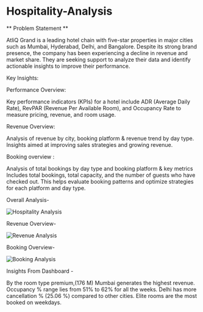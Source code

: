 # Hospitality-Analysis

** Problem Statement **
 
 AtliQ Grand is a leading hotel chain with five-star properties in major cities such as Mumbai, Hyderabad, Delhi, and Bangalore. Despite its strong brand presence, the company has been experiencing a decline in revenue and market share. They are seeking support to analyze their data and identify actionable insights to improve their performance.

 Key Insights:
 
 Performance Overview:
 
 Key performance indicators (KPIs) for a hotel include ADR (Average Daily Rate), RevPAR (Revenue Per Available Room), and Occupancy Rate to measure pricing, revenue, and room usage.

 Revenue Overview:
 
 Analysis of revenue by city, booking platform & revenue trend by day type.
 Insights aimed at improving sales strategies and growing revenue.

 Booking overview :
 
 Analysis of total bookings by day type and booking platform & key metrics Includes total bookings, total capacity, and the number of guests who have checked out.
 This helps evaluate booking patterns and optimize strategies for each platform and day type.
 
Overall Analysis-

![Hospitality Analysis](https://github.com/user-attachments/assets/c4eb6e7d-c962-4e70-8282-e57883966957)


Revenue Overview-

![Revenue Analysis](https://github.com/user-attachments/assets/d8381270-4cc4-4518-bbe9-835faee95763)

Booking Overview-

![Booking Analysis](https://github.com/user-attachments/assets/0ab59c9c-1929-4dc7-8b06-ed3f2af8e233)

Insights From Dashboard -

By the room type premium,(176 M) Mumbai generates the highest revenue.
Occupancy % range lies from 51% to 62% for all the weeks.
Delhi has more cancellation % (25.06 %) compared to other cities.
Elite rooms are the most booked on weekdays.






 
 



